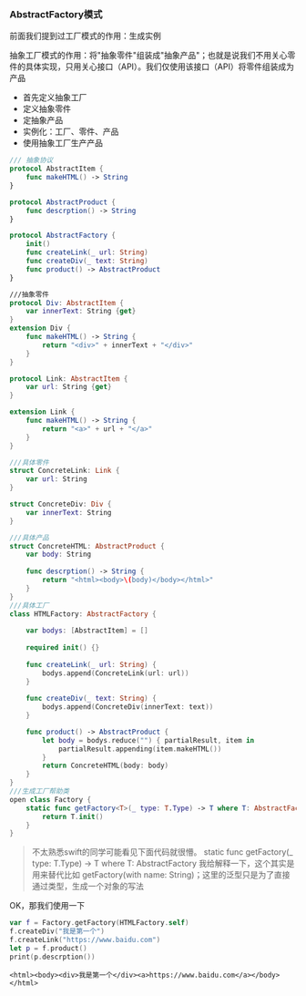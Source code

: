 ### AbstractFactory模式

前面我们提到过工厂模式的作用：生成实例

抽象工厂模式的作用：将"抽象零件"组装成"抽象产品"；也就是说我们不用关心零件的具体实现，只用关心接口（API）。我们仅使用该接口（API）将零件组装成为产品

* 首先定义抽象工厂
* 定义抽象零件
* 定抽象产品
* 实例化：工厂、零件、产品
* 使用抽象工厂生产产品

``` swift
/// 抽象协议
protocol AbstractItem {
    func makeHTML() -> String
}

protocol AbstractProduct {
    func descrption() -> String
}

protocol AbstractFactory {
    init()
    func createLink(_ url: String)
    func createDiv(_ text: String)
    func product() -> AbstractProduct
}

///抽象零件
protocol Div: AbstractItem {
    var innerText: String {get}
}
extension Div {
    func makeHTML() -> String {
        return "<div>" + innerText + "</div>"
    }
}

protocol Link: AbstractItem {
    var url: String {get}
}

extension Link {
    func makeHTML() -> String {
        return "<a>" + url + "</a>"
    }
}

///具体零件
struct ConcreteLink: Link {
    var url: String
}

struct ConcreteDiv: Div {
    var innerText: String
}

///具体产品
struct ConcreteHTML: AbstractProduct {
    var body: String
    
    func descrption() -> String {
        return "<html><body>\(body)</body></html>"
    }
}
///具体工厂
class HTMLFactory: AbstractFactory {
    
    var bodys: [AbstractItem] = []
    
    required init() {}
    
    func createLink(_ url: String) {
        bodys.append(ConcreteLink(url: url))
    }
    
    func createDiv(_ text: String) {
        bodys.append(ConcreteDiv(innerText: text))
    }

    func product() -> AbstractProduct {
        let body = bodys.reduce("") { partialResult, item in
            partialResult.appending(item.makeHTML())
        }
        return ConcreteHTML(body: body)
    }
}
///生成工厂帮助类
open class Factory {
    static func getFactory<T>(_ type: T.Type) -> T where T: AbstractFactory{
        return T.init()
    }
}

```

> 不太熟悉swift的同学可能看见下面代码就很懵。
static func getFactory<T>(_ type: T.Type) -> T where T: AbstractFactory
我给解释一下，这个其实是用来替代比如
getFactory(with name: String)；这里的泛型只是为了直接通过类型，生成一个对象的写法

OK，那我们使用一下

``` swift
var f = Factory.getFactory(HTMLFactory.self)
f.createDiv("我是第一个")
f.createLink("https://www.baidu.com")
let p = f.product()
print(p.descrption())
```

```
<html><body><div>我是第一个</div><a>https://www.baidu.com</a></body></html>
```